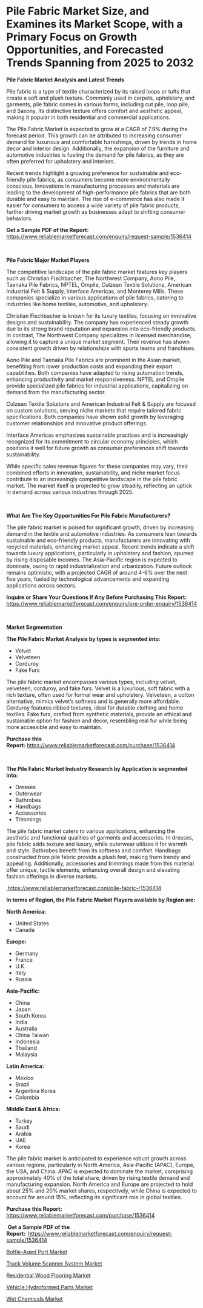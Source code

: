 <p><h1>Pile Fabric Market Size, and Examines its Market Scope, with a Primary Focus on Growth Opportunities, and Forecasted Trends Spanning from 2025 to 2032</h1></p><p><strong>Pile Fabric Market Analysis and Latest Trends</strong></p>
<p><p>Pile fabric is a type of textile characterized by its raised loops or tufts that create a soft and plush texture. Commonly used in carpets, upholstery, and garments, pile fabric comes in various forms, including cut pile, loop pile, and Saxony. Its distinctive texture offers comfort and aesthetic appeal, making it popular in both residential and commercial applications.</p><p>The Pile Fabric Market is expected to grow at a CAGR of 7.9% during the forecast period. This growth can be attributed to increasing consumer demand for luxurious and comfortable furnishings, driven by trends in home decor and interior design. Additionally, the expansion of the furniture and automotive industries is fueling the demand for pile fabrics, as they are often preferred for upholstery and interiors.</p><p>Recent trends highlight a growing preference for sustainable and eco-friendly pile fabrics, as consumers become more environmentally conscious. Innovations in manufacturing processes and materials are leading to the development of high-performance pile fabrics that are both durable and easy to maintain. The rise of e-commerce has also made it easier for consumers to access a wide variety of pile fabric products, further driving market growth as businesses adapt to shifting consumer behaviors.</p></p>
<p><strong>Get a Sample PDF of the Report:&nbsp;</strong> <a href="https://www.reliablemarketforecast.com/enquiry/request-sample/1536414?utm_campaign=1832&utm_medium=2&utm_source=Github&utm_content=ia&utm_term=30012025&utm_id=pile-fabric">https://www.reliablemarketforecast.com/enquiry/request-sample/1536414</a></p>
<p>&nbsp;</p>
<p><strong>Pile Fabric Major Market Players</strong></p>
<p><p>The competitive landscape of the pile fabric market features key players such as Christian Fischbacher, The Northwest Company, Aono Pile, Taenaka Pile Fabrics, NPTEL, Ompile, Culzean Textile Solutions, American Industrial Felt & Supply, Interface Americas, and Monterey Mills. These companies specialize in various applications of pile fabrics, catering to industries like home textiles, automotive, and upholstery.</p><p>Christian Fischbacher is known for its luxury textiles, focusing on innovative designs and sustainability. The company has experienced steady growth due to its strong brand reputation and expansion into eco-friendly products. In contrast, The Northwest Company specializes in licensed merchandise, allowing it to capture a unique market segment. Their revenue has shown consistent growth driven by relationships with sports teams and franchises.</p><p>Aono Pile and Taenaka Pile Fabrics are prominent in the Asian market, benefiting from lower production costs and expanding their export capabilities. Both companies have adapted to rising automation trends, enhancing productivity and market responsiveness. NPTEL and Ompile provide specialized pile fabrics for industrial applications, capitalizing on demand from the manufacturing sector.</p><p>Culzean Textile Solutions and American Industrial Felt & Supply are focused on custom solutions, serving niche markets that require tailored fabric specifications. Both companies have shown solid growth by leveraging customer relationships and innovative product offerings.</p><p>Interface Americas emphasizes sustainable practices and is increasingly recognized for its commitment to circular economy principles, which positions it well for future growth as consumer preferences shift towards sustainability.</p><p>While specific sales revenue figures for these companies may vary, their combined efforts in innovation, sustainability, and niche market focus contribute to an increasingly competitive landscape in the pile fabric market. The market itself is projected to grow steadily, reflecting an uptick in demand across various industries through 2025.</p></p>
<p>&nbsp;</p>
<p><strong>What Are The Key Opportunities For Pile Fabric Manufacturers?</strong></p>
<p><p>The pile fabric market is poised for significant growth, driven by increasing demand in the textile and automotive industries. As consumers lean towards sustainable and eco-friendly products, manufacturers are innovating with recycled materials, enhancing market appeal. Recent trends indicate a shift towards luxury applications, particularly in upholstery and fashion, spurred by rising disposable incomes. The Asia-Pacific region is expected to dominate, owing to rapid industrialization and urbanization. Future outlook remains optimistic, with a projected CAGR of around 4-6% over the next five years, fueled by technological advancements and expanding applications across sectors.</p></p>
<p><strong>Inquire or Share Your Questions If Any Before Purchasing This Report:</strong> <a href="https://www.reliablemarketforecast.com/enquiry/pre-order-enquiry/1536414?utm_campaign=1832&utm_medium=2&utm_source=Github&utm_content=ia&utm_term=30012025&utm_id=pile-fabric">https://www.reliablemarketforecast.com/enquiry/pre-order-enquiry/1536414</a></p>
<p>&nbsp;</p>
<p><strong>Market Segmentation</strong></p>
<p><strong>The Pile Fabric Market Analysis by types is segmented into:</strong></p>
<p><ul><li>Velvet</li><li>Velveteen</li><li>Corduroy</li><li>Fake Furs</li></ul></p>
<p><p>The pile fabric market encompasses various types, including velvet, velveteen, corduroy, and fake furs. Velvet is a luxurious, soft fabric with a rich texture, often used for formal wear and upholstery. Velveteen, a cotton alternative, mimics velvet’s softness and is generally more affordable. Corduroy features ribbed textures, ideal for durable clothing and home textiles. Fake furs, crafted from synthetic materials, provide an ethical and sustainable option for fashion and décor, resembling real fur while being more accessible and easy to maintain.</p></p>
<p><strong>Purchase this Report:&nbsp;</strong><a href="https://www.reliablemarketforecast.com/purchase/1536414?utm_campaign=1832&utm_medium=2&utm_source=Github&utm_content=ia&utm_term=30012025&utm_id=pile-fabric">https://www.reliablemarketforecast.com/purchase/1536414</a></p>
<p>&nbsp;</p>
<p><strong>The Pile Fabric Market Industry Research by Application is segmented into:</strong></p>
<p><ul><li>Dresses</li><li>Outerwear</li><li>Bathrobes</li><li>Handbags</li><li>Accessories</li><li>Trimmings</li></ul></p>
<p><p>The pile fabric market caters to various applications, enhancing the aesthetic and functional qualities of garments and accessories. In dresses, pile fabric adds texture and luxury, while outerwear utilizes it for warmth and style. Bathrobes benefit from its softness and comfort. Handbags constructed from pile fabric provide a plush feel, making them trendy and appealing. Additionally, accessories and trimmings made from this material offer unique, tactile elements, enhancing overall design and elevating fashion offerings in diverse markets.</p></p>
<p><a href="https://www.reliablemarketforecast.com/pile-fabric-r1536414?utm_campaign=1832&utm_medium=2&utm_source=Github&utm_content=ia&utm_term=30012025&utm_id=pile-fabric">&nbsp;https://www.reliablemarketforecast.com/pile-fabric-r1536414</a></p>
<p><strong>In terms of Region, the Pile Fabric Market Players available by Region are:</strong></p>
<p>
    <p> <strong> North America: </strong>
        <ul>
            <li>United States</li>
            <li>Canada</li>
        </ul>
        </p> 
    <p> <strong> Europe: </strong>
        <ul>
            <li>Germany</li>
            <li>France</li>
            <li>U.K.</li>
            <li>Italy</li>
            <li>Russia</li>
        </ul>
        </p> 
    <p> <strong> Asia-Pacific: </strong>
        <ul>
            <li>China</li>
            <li>Japan</li>
            <li>South Korea</li>
            <li>India</li>
            <li>Australia</li>
            <li>China Taiwan</li>
            <li>Indonesia</li>
            <li>Thailand</li>
            <li>Malaysia</li>
        </ul>
        </p> 
    <p> <strong> Latin America: </strong>
        <ul>
            <li>Mexico</li>
            <li>Brazil</li>
            <li>Argentina Korea</li>
            <li>Colombia</li>
        </ul>
        </p> 
    <p> <strong> Middle East & Africa: </strong>
        <ul>
            <li>Turkey</li>
            <li>Saudi</li>
            <li>Arabia</li>
            <li>UAE</li>
            <li>Korea</li>
        </ul>
    </p>
    </p>
<p><p>The pile fabric market is anticipated to experience robust growth across various regions, particularly in North America, Asia-Pacific (APAC), Europe, the USA, and China. APAC is expected to dominate the market, comprising approximately 40% of the total share, driven by rising textile demand and manufacturing expansion. North America and Europe are projected to hold about 25% and 20% market shares, respectively, while China is expected to account for around 15%, reflecting its significant role in global textiles.</p></p>
<p><strong>Purchase this Report: </strong><a href="https://www.reliablemarketforecast.com/purchase/1536414?utm_campaign=1832&utm_medium=2&utm_source=Github&utm_content=ia&utm_term=30012025&utm_id=pile-fabric">https://www.reliablemarketforecast.com/purchase/1536414</a></p>
<p>&nbsp;<strong>Get a Sample PDF of the Report:&nbsp;&nbsp;</strong><a href="https://www.reliablemarketforecast.com/enquiry/request-sample/1536414?utm_campaign=1832&utm_medium=2&utm_source=Github&utm_content=ia&utm_term=30012025&utm_id=pile-fabric">https://www.reliablemarketforecast.com/enquiry/request-sample/1536414</a></p>
<p><strong></strong></p>
<p><p><a href="https://www.linkedin.com/pulse/global-bottle-aged-port-market-trends-forecasts-strategic-zxlte?utm_campaign=1832&utm_medium=2&utm_source=Github&utm_content=ia&utm_term=30012025&utm_id=pile-fabric">Bottle-Aged Port Market</a></p><p><a href="https://www.linkedin.com/pulse/thorough-examination-size-dynamics-expected-growth-truck-lffuc?utm_campaign=1832&utm_medium=2&utm_source=Github&utm_content=ia&utm_term=30012025&utm_id=pile-fabric">Truck Volume Scanner System Market</a></p><p><a href="https://github.com/peddicehle/Market-Research-Report-List-1/blob/main/residential-wood-flooring-market.md?utm_campaign=1832&utm_medium=2&utm_source=Github&utm_content=ia&utm_term=30012025&utm_id=pile-fabric">Residential Wood Flooring Market</a></p><p><a href="https://www.linkedin.com/pulse/comprehensive-vehicle-hydroformed-parts-market-report-yr8je?utm_campaign=1832&utm_medium=2&utm_source=Github&utm_content=ia&utm_term=30012025&utm_id=pile-fabric">Vehicle Hydroformed Parts Market</a></p><p><a href="https://github.com/abantolemox08/Market-Research-Report-List-1/blob/main/wet-chemicals-market.md?utm_campaign=1832&utm_medium=2&utm_source=Github&utm_content=ia&utm_term=30012025&utm_id=pile-fabric">Wet Chemicals Market</a></p></p>